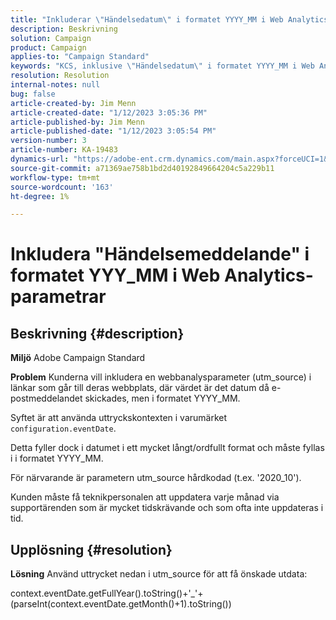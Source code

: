 ```yaml
---
title: "Inkluderar \"Händelsedatum\" i formatet YYYY_MM i Web Analytics-parametrar"
description: Beskrivning
solution: Campaign
product: Campaign
applies-to: "Campaign Standard"
keywords: "KCS, inklusive \"Händelsedatum\" i formatet YYYY_MM i Web Analytics-parametrar, Adobe Campaign Standard, ACS"
resolution: Resolution
internal-notes: null
bug: false
article-created-by: Jim Menn
article-created-date: "1/12/2023 3:05:36 PM"
article-published-by: Jim Menn
article-published-date: "1/12/2023 3:05:54 PM"
version-number: 3
article-number: KA-19483
dynamics-url: "https://adobe-ent.crm.dynamics.com/main.aspx?forceUCI=1&pagetype=entityrecord&etn=knowledgearticle&id=e091d78d-8a92-ed11-aad1-6045bd0065f9"
source-git-commit: a71369ae758b1bd2d40192849664204c5a229b11
workflow-type: tm+mt
source-wordcount: '163'
ht-degree: 1%

---
```


# Inkludera &quot;Händelsemeddelande&quot; i formatet YYY_MM i Web Analytics-parametrar

## Beskrivning {#description}


<b>Miljö</b>
Adobe Campaign Standard

<b>Problem</b>
Kunderna vill inkludera en webbanalysparameter (utm_source) i länkar som går till deras webbplats, där värdet är det datum då e-postmeddelandet skickades, men i formatet YYYY_MM.

Syftet är att använda uttryckskontexten i varumärket `configuration.eventDate`.

Detta fyller dock i datumet i ett mycket långt/ordfullt format och måste fyllas i i formatet YYYY_MM.

För närvarande är parametern utm_source hårdkodad (t.ex. &#39;2020_10&#39;).

Kunden måste få teknikpersonalen att uppdatera varje månad via supportärenden som är mycket tidskrävande och som ofta inte uppdateras i tid.


## Upplösning {#resolution}


<b>Lösning</b>
Använd uttrycket nedan i utm_source för att få önskade utdata:

context.eventDate.getFullYear().toString()+&#39;_&#39;+(parseInt(context.eventDate.getMonth()+1).toString())
